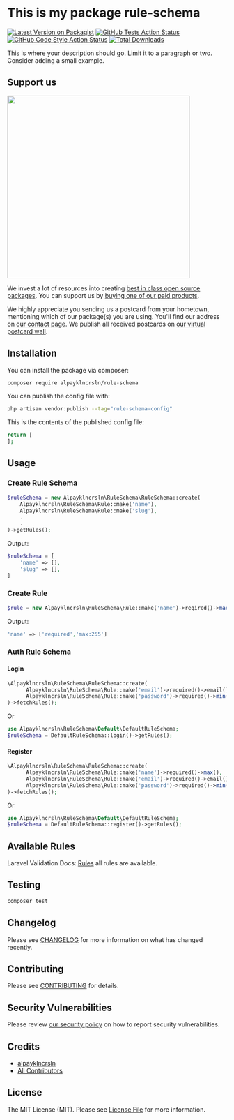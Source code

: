 # This is my package rule-schema

[![Latest Version on Packagist](https://img.shields.io/packagist/v//rule-schema.svg?style=flat-square)](https://packagist.org/packages//rule-schema)
[![GitHub Tests Action Status](https://img.shields.io/github/actions/workflow/status//rule-schema/run-tests.yml?branch=main&label=tests&style=flat-square)](https://github.com//rule-schema/actions?query=workflow%3Arun-tests+branch%3Amain)
[![GitHub Code Style Action Status](https://img.shields.io/github/actions/workflow/status//rule-schema/fix-php-code-style-issues.yml?branch=main&label=code%20style&style=flat-square)](https://github.com//rule-schema/actions?query=workflow%3A"Fix+PHP+code+style+issues"+branch%3Amain)
[![Total Downloads](https://img.shields.io/packagist/dt//rule-schema.svg?style=flat-square)](https://packagist.org/packages//rule-schema)

This is where your description should go. Limit it to a paragraph or two. Consider adding a small example.

## Support us

[<img src="https://github-ads.s3.eu-central-1.amazonaws.com/rule-schema.jpg?t=1" width="419px" />](https://spatie.be/github-ad-click/rule-schema)

We invest a lot of resources into creating [best in class open source packages](https://spatie.be/open-source). You can support us by [buying one of our paid products](https://spatie.be/open-source/support-us).

We highly appreciate you sending us a postcard from your hometown, mentioning which of our package(s) you are using. You'll find our address on [our contact page](https://spatie.be/about-us). We publish all received postcards on [our virtual postcard wall](https://spatie.be/open-source/postcards).

## Installation

You can install the package via composer:

```bash
composer require alpayklncrsln/rule-schema
```


You can publish the config file with:

```bash
php artisan vendor:publish --tag="rule-schema-config"
```

This is the contents of the published config file:

```php
return [
];
```

## Usage

### Create Rule Schema

```php
$ruleSchema = new Alpayklncrsln\RuleSchema\RuleSchema::create(
    Alpayklncrsln\RuleSchema\Rule::make('name'),
    Alpayklncrsln\RuleSchema\Rule::make('slug'),
    .
    .
)->getRules();
```
Output:
```php
$ruleSchema = [
    'name' => [],
    'slug' => [],
]
```

### Create Rule

```php
$rule = new Alpayklncrsln\RuleSchema\Rule::make('name')->reqired()->max()->getRule();
```

Output:
```php
'name' => ['required','max:255']
```

### Auth Rule Schema
#### Login

```php
\Alpayklncrsln\RuleSchema\RuleSchema::create(
      Alpayklncrsln\RuleSchema\Rule::make('email')->required()->email()->max()->exists('users', 'email'),
      Alpayklncrsln\RuleSchema\Rule::make('password')->required()->min(8)->max(),
)->fetchRules();
```

Or

```php
use Alpayklncrsln\RuleSchema\Default\DefaultRuleSchema;
$ruleSchema = DefaultRuleSchema::login()->getRules();
```


#### Register

```php
\Alpayklncrsln\RuleSchema\RuleSchema::create(
      Alpayklncrsln\RuleSchema\Rule::make('name')->required()->max(),
      Alpayklncrsln\RuleSchema\Rule::make('email')->required()->email()->max()->unique('users', 'email'),
      Alpayklncrsln\RuleSchema\Rule::make('password')->required()->min(8)->max()->confirmed(),
)->fetchRules();
```

Or

```php
use Alpayklncrsln\RuleSchema\Default\DefaultRuleSchema;
$ruleSchema = DefaultRuleSchema::register()->getRules();
```

## Available Rules

Laravel Validation Docs: [Rules](https://laravel.com/docs/11.x/validation#available-validation-rules) all rules are available.

## Testing

```bash
composer test
```

## Changelog

Please see [CHANGELOG](CHANGELOG.md) for more information on what has changed recently.

## Contributing

Please see [CONTRIBUTING](CONTRIBUTING.md) for details.

## Security Vulnerabilities

Please review [our security policy](../../security/policy) on how to report security vulnerabilities.

## Credits

- [alpayklncrsln](https://github.com/)
- [All Contributors](../../contributors)

## License

The MIT License (MIT). Please see [License File](LICENSE.md) for more information.
